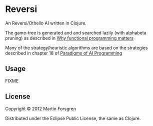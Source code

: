 # Reversi

An Reversi/Othello AI written in Clojure.

The game-tree is generated and and searched lazily (with alphabeta pruning)
as described in
[Why functional programming matters](http://www.cse.chalmers.se/~rjmh/Papers/whyfp.html)

Many of the strategy/heuristic algorithms are based on the strategies described
in chapter 18 of [Paradigms of AI Programming](http://norvig.com/paip.html)

## Usage

FIXME

## License

Copyright © 2012 Martin Forsgren

Distributed under the Eclipse Public License, the same as Clojure.
